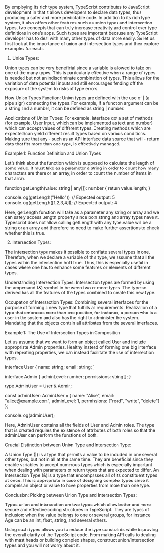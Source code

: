 By employing its rich type system, TypeScript contributes to JavaScript development in that it allows developers to declare data types, thus producing a safer and more predictable code. In addition to its rich type system, it also offers other features such as union types and intersection types, two concepts that can truly increase creativity and control over type definitions in one’s apps. Such types are important because any TypeScript developer has to deal with many other types of data more easily. So let us first look at the importance of union and intersection types and then explore examples for each.


1. Union Types:

Union types can be very beneficial since a variable is allowed to take on one of the many types. This is particularly effective when a range of types is needed but not an indiscriminate combination of types. This allows for the variation of data potential inputs and still encourages fending off the exposure of the system to risks of type errors.

How Union Types Function:
Union types are defined with the use of | (a pipe sign) connecting the types. For example, if a function argument can be a string and a number, it can be defined as string | number.

Applications of Union Types:
For example, interface got a set of methods (for example, User Input, which can be implemented as text and number) which can accept values of different types.
Creating methods which are expected/can yield different result types based on various conditions.
Making sure that any - such as an API interface data source that will - return data that fits more than one type, is effectively managed.

Example 1: Function Definition and Union Types

Let’s think about the function which is supposed to calculate the length of some value. It must take as a parameter a string in order to count how many characters are there or an array, in order to count the number of items in that array.

function getLength(value: string | any[]): number {
    return value.length;
}

console.log(getLength("Hello")); // Expected output: 5
console.log(getLength([1,2,3,4])); // Expected output: 4

Here, getLength function will take as a parameter any string or array and we can safely access .length property since both string and array types have it. Typescript does not allow calling getLength with any type.value will be a string or an array and therefore no need to make further assertions to check whether this is true.


2. Intersection Types:

The intersection type makes it possible to conflate several types in one. Therefore, when we declare a variable of this type, we assume that all the types within the intersection hold true. Thus, this is especially useful in cases where one has to enhance some features or elements of different types.

Understanding Intersection Types:
Intersection types are formed by using the ampersand (&) symbol in between two or more types. The type so derived has all the features of the types combined to create this new type.

Occupation of Intersection Types:
Combining several interfaces for the purpose of forming a new type that fulfills all requirements.
Realization of a type that embraces more than one position, for instance, a person who is a user in the system and also has the right to administer the system.
Mandating that the objects contain all attributes from the several interfaces.


Example 1: The Use of Intersection Types in Composition

Let us assume that we want to form an object called User and include appropriate Admin properties. Healthy instead of forming one big interface with repeating properties, we can instead facilitate the use of intersection types.

interface User {
    name: string;
    email: string;
}

interface Admin {
    adminLevel: number;
    permissions: string[];
}

type AdminUser = User & Admin;

const adminUser: AdminUser = {
    name: "Alice",
    email: "alice@example.com",
    adminLevel: 1,
    permissions: ["read", "write", "delete"]
};

console.log(adminUser);

Here, AdminUser contains all the fields of User and Admin roles. The type that is created requires the existence of attributes of both roles so that the adminUser can perform the functions of both.



Crucial Distinction between Union Type and Intersection Type:

A Union Type (|) is a type that permits a value to be included in one several other types, but not in all at the same time. They are beneficial since they enable variables to accept numerous types which is especially important when dealing with parameters or return types that are expected to differ.
An Intersection Type (&) is a type that encompasses all of its constituent types at once. This is appropriate in case of designing complex types since it compels an object or value to have properties from more than one type.


Conclusion: Picking between Union Type and Intersection Types:

Types union and intersection are two types which allow better and more secure and effective coding structures in TypeScript. They are types of inclusion: when the value belongs to one or several groups, for instance Age can be an int, float, string, and several others.

Using such types allows you to reduce the type constraints while improving the overall clarity of the TypeScript code. From making API calls to dealing with mast heads or building complex shapes, construct union/intersection types and you will not worry about it.
